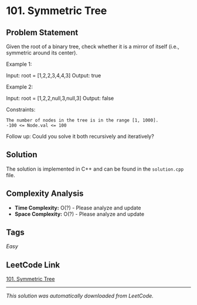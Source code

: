# 101. Symmetric Tree

## Problem Statement

Given the root of a binary tree, check whether it is a mirror of itself (i.e., symmetric around its center).

Example 1:

Input: root = [1,2,2,3,4,4,3]
Output: true

Example 2:

Input: root = [1,2,2,null,3,null,3]
Output: false

Constraints:

	The number of nodes in the tree is in the range [1, 1000].
	-100 <= Node.val <= 100

Follow up: Could you solve it both recursively and iteratively?

## Solution

The solution is implemented in C++ and can be found in the `solution.cpp` file.

## Complexity Analysis

- **Time Complexity:** O(?) - Please analyze and update
- **Space Complexity:** O(?) - Please analyze and update

## Tags

*Easy*

## LeetCode Link

[101. Symmetric Tree](https://leetcode.com/problems/symmetric-tree/)

---

*This solution was automatically downloaded from LeetCode.*
